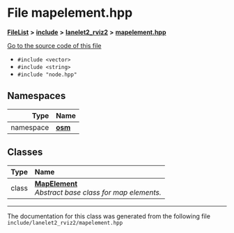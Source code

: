 

# File mapelement.hpp



[**FileList**](files.md) **>** [**include**](dir_d44c64559bbebec7f509842c48db8b23.md) **>** [**lanelet2\_rviz2**](dir_65eef65f6947ac43fda5ad768861708a.md) **>** [**mapelement.hpp**](mapelement_8hpp.md)

[Go to the source code of this file](mapelement_8hpp_source.md)



* `#include <vector>`
* `#include <string>`
* `#include "node.hpp"`













## Namespaces

| Type | Name |
| ---: | :--- |
| namespace | [**osm**](namespaceosm.md) <br> |


## Classes

| Type | Name |
| ---: | :--- |
| class | [**MapElement**](classosm_1_1MapElement.md) <br>_Abstract base class for map elements._  |



















































------------------------------
The documentation for this class was generated from the following file `include/lanelet2_rviz2/mapelement.hpp`

